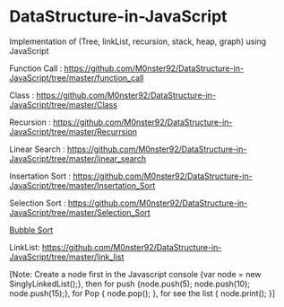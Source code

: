 # DataStructure-in-JavaScript
Implementation of (Tree, linkList, recursion, stack, heap, graph) using JavaScript


Function Call : https://github.com/M0nster92/DataStructure-in-JavaScript/tree/master/function_call

Class : https://github.com/M0nster92/DataStructure-in-JavaScript/tree/master/Class

Recursion : https://github.com/M0nster92/DataStructure-in-JavaScript/tree/master/Recurrsion

Linear Search : https://github.com/M0nster92/DataStructure-in-JavaScript/tree/master/linear_search

Insertation Sort : https://github.com/M0nster92/DataStructure-in-JavaScript/tree/master/Insertation_Sort

Selection Sort : https://github.com/M0nster92/DataStructure-in-JavaScript/tree/master/Selection_Sort

[Bubble Sort](https://github.com/M0nster92/DataStructure-in-JavaScript/tree/master/Bubble_Sort)

LinkList: https://github.com/M0nster92/DataStructure-in-JavaScript/tree/master/link_list

[Note: Create a node first in the Javascript console {var node = new SinglyLinkedList();},
then for push {node.push(5); node.push(10); node.push(15);},
for Pop { node.pop(); },
for see the list { node.print(); }]
